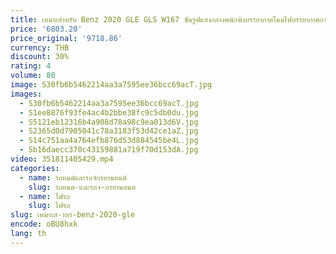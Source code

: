 ```yaml
---
title: เหมาะสําหรับ Benz 2020 GLE GLS W167 ซันรูฟแสงกลางพนักพิงบรรยากาศโคมไฟบรรยากาศการปรับเปลี่ยนและอัพเกรด
price: '6803.20'
price_original: '9718.86'
currency: THB
discount: 30%
rating: 4
volume: 80
image: S30fb6b5462214aa3a7595ee36bcc69acT.jpg
images:
  - S30fb6b5462214aa3a7595ee36bcc69acT.jpg
  - S1ee8876f93fe4ac4b2bbe38fc9c5db0du.jpg
  - S5121eb12316b4a908d78a98c9ea013d6V.jpg
  - S2365d0d7905041c78a3183f53d42ce1aZ.jpg
  - S14c751aa4a764efb876d53d884545be4L.jpg
  - Sb16daecc370c43159881a719f70d153dA.jpg
video: 351811405429.mp4
categories:
  - name: รถยนต์และรถจักรยานยนต์
    slug: รถยนต-และรถจ-กรยานยนต
  - name: ไฟรถ
    slug: ไฟรถ
slug: เหมาะส-าหร-benz-2020-gle
encode: oBU8hxk
lang: th
---
```

  